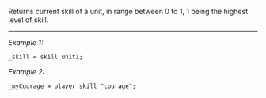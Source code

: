 Returns current skill of a unit, in range between 0 to 1, 1 being the highest level of skill.


---
*Example 1:*
```sqf
_skill = skill unit1;
```

*Example 2:*
```sqf
_myCourage = player skill "courage";
```
